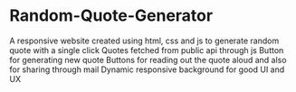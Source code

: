 # Random-Quote-Generator
A responsive website created using html, css and js to generate random quote with a single click
Quotes fetched from public api through js
Button for generating new quote
Buttons for reading out the quote aloud and also for sharing through mail
Dynamic responsive background for good UI and UX
